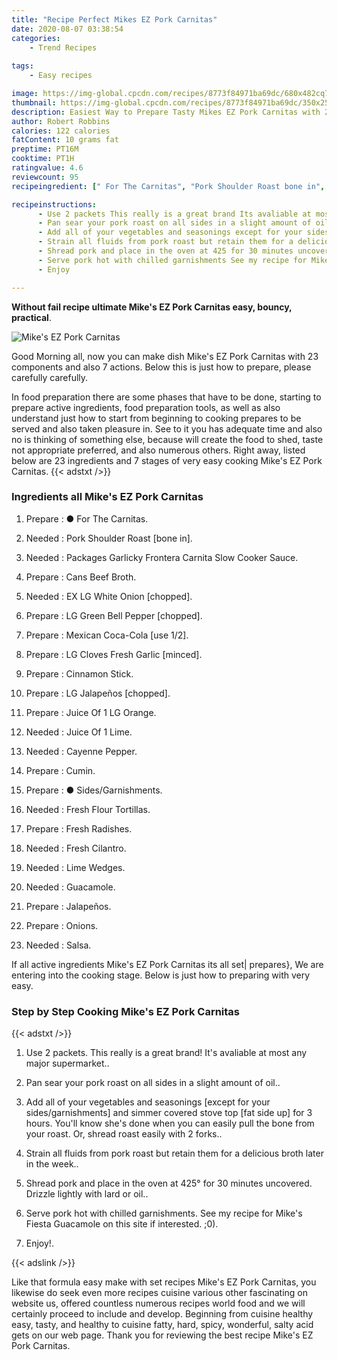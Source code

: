 ```yaml
---
title: "Recipe Perfect Mikes EZ Pork Carnitas"
date: 2020-08-07 03:38:54
categories:
    - Trend Recipes
    
tags:
    - Easy recipes

image: https://img-global.cpcdn.com/recipes/8773f84971ba69dc/680x482cq70/mikes-ez-pork-carnitas-recipe-main-photo.jpg
thumbnail: https://img-global.cpcdn.com/recipes/8773f84971ba69dc/350x250cq70/mikes-ez-pork-carnitas-recipe-main-photo.jpg
description: Easiest Way to Prepare Tasty Mikes EZ Pork Carnitas with 23 ingredients and 7 stages of easy cooking.
author: Robert Robbins
calories: 122 calories
fatContent: 10 grams fat
preptime: PT16M
cooktime: PT1H
ratingvalue: 4.6
reviewcount: 95
recipeingredient: [" For The Carnitas", "Pork Shoulder Roast bone in", "Packages Garlicky Frontera Carnita Slow Cooker Sauce", "Cans Beef Broth", "EX LG White Onion chopped", "LG Green Bell Pepper chopped", "Mexican CocaCola use 12", "LG Cloves Fresh Garlic minced", "Cinnamon Stick", "LG Jalapeos chopped", "Juice Of 1 LG Orange", "Juice Of 1 Lime", "Cayenne Pepper", "Cumin", " SidesGarnishments", "Fresh Flour Tortillas", "Fresh Radishes", "Fresh Cilantro", "Lime Wedges", "Guacamole", "Jalapeos", "Onions", "Salsa"]

recipeinstructions: 
      - Use 2 packets This really is a great brand Its avaliable at most any major supermarket 
      - Pan sear your pork roast on all sides in a slight amount of oil 
      - Add all of your vegetables and seasonings except for your sidesgarnishments and simmer covered stove top fat side up for 3 hours Youll know shes done when you can easily pull the bone from your roast Or shread roast easily with 2 forks 
      - Strain all fluids from pork roast but retain them for a delicious broth later in the week 
      - Shread pork and place in the oven at 425 for 30 minutes uncovered Drizzle lightly with lard or oil 
      - Serve pork hot with chilled garnishments See my recipe for Mikes Fiesta Guacamole on this site if interested 0 
      - Enjoy

---
```




**Without fail recipe ultimate Mike&#39;s EZ Pork Carnitas easy, bouncy, practical**. 


![Mike&#39;s EZ Pork Carnitas](https://img-global.cpcdn.com/recipes/8773f84971ba69dc/680x482cq70/mikes-ez-pork-carnitas-recipe-main-photo.jpg "Mike&#39;s EZ Pork Carnitas")




Good Morning all, now you can make dish Mike&#39;s EZ Pork Carnitas with 23 components and also 7 actions. Below this is just how to prepare, please carefully carefully.

In food preparation there are some phases that have to be done, starting to prepare active ingredients, food preparation tools, as well as also understand just how to start from beginning to cooking prepares to be served and also taken pleasure in. See to it you has adequate time and also no is thinking of something else, because will create the food to shed, taste not appropriate preferred, and also numerous others. Right away, listed below are 23 ingredients and 7 stages of very easy cooking Mike&#39;s EZ Pork Carnitas.
{{< adstxt />}}

### Ingredients all Mike&#39;s EZ Pork Carnitas


1. Prepare  : ● For The Carnitas.

1. Needed  : Pork Shoulder Roast [bone in].

1. Needed  : Packages Garlicky Frontera Carnita Slow Cooker Sauce.

1. Prepare  : Cans Beef Broth.

1. Needed  : EX LG White Onion [chopped].

1. Prepare  : LG Green Bell Pepper [chopped].

1. Prepare  : Mexican Coca-Cola [use 1/2].

1. Prepare  : LG Cloves Fresh Garlic [minced].

1. Prepare  : Cinnamon Stick.

1. Prepare  : LG Jalapeños [chopped].

1. Prepare  : Juice Of 1 LG Orange.

1. Needed  : Juice Of 1 Lime.

1. Needed  : Cayenne Pepper.

1. Prepare  : Cumin.

1. Prepare  : ● Sides/Garnishments.

1. Needed  : Fresh Flour Tortillas.

1. Prepare  : Fresh Radishes.

1. Needed  : Fresh Cilantro.

1. Needed  : Lime Wedges.

1. Needed  : Guacamole.

1. Prepare  : Jalapeños.

1. Prepare  : Onions.

1. Needed  : Salsa.



If all active ingredients Mike&#39;s EZ Pork Carnitas its all set| prepares}, We are entering into the cooking stage. Below is just how to preparing with very easy.

### Step by Step Cooking Mike&#39;s EZ Pork Carnitas

{{< adstxt />}}


1. Use 2 packets. This really is a great brand! It&#39;s avaliable at most any major supermarket..



1. Pan sear your pork roast on all sides in a slight amount of oil..



1. Add all of your vegetables and seasonings [except for your sides/garnishments] and simmer covered stove top [fat side up] for 3 hours. You&#39;ll know she&#39;s done when you can easily pull the bone from your roast. Or, shread roast easily with 2 forks..



1. Strain all fluids from pork roast but retain them for a delicious broth later in the week..



1. Shread pork and place in the oven at 425° for 30 minutes uncovered. Drizzle lightly with lard or oil..



1. Serve pork hot with chilled garnishments. See my recipe for Mike&#39;s Fiesta Guacamole on this site if interested. ;0).



1. Enjoy!.





{{< adslink />}}

Like that formula easy make with set recipes Mike&#39;s EZ Pork Carnitas, you likewise do seek even more recipes cuisine various other fascinating on website us, offered countless numerous recipes world food and we will certainly proceed to include and develop. Beginning from cuisine healthy easy, tasty, and healthy to cuisine fatty, hard, spicy, wonderful, salty acid gets on our web page. Thank you for reviewing the best recipe Mike&#39;s EZ Pork Carnitas.

